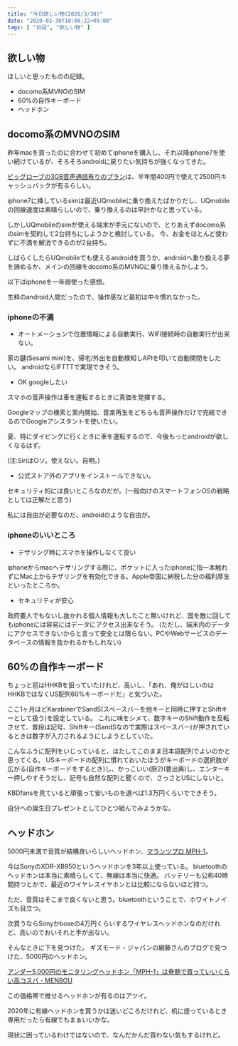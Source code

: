 ```yaml
---
title: "今日欲しい物(2020/3/30)"
date: "2020-03-30T10:06:22+09:00"
tags: [ "日記", "欲しい物" ]
---
```


## 欲しい物

ほしいと思ったものの記録。

- docomo系MVNOのSIM
- 60%の自作キーボード
- ヘッドホン

## docomo系のMVNOのSIM

昨年macを買ったのに合わせて初めてiphoneを購入し、それ以降iphone7を使い続けているが、そろそろandroidに戻りたい気持ちが強くなってきた。

[ビッグローブの3GB音声通話有りのプラン](https://www.amazon.co.jp/dp/B072PS4Q3H/ref=sspa_dk_detail_0?psc=1&pd_rd_i=B072PS4Q3H&pd_rd_w=MtTuU&pf_rd_p=6413bd85-d494-49e7-9f81-0e63e79171a9&pd_rd_wg=eJADD&pf_rd_r=9K6KRSP0W1DSTS5MQEPK&pd_rd_r=f0f592c6-efca-451e-ad83-7a5fe8f4bfe2&spLa=ZW5jcnlwdGVkUXVhbGlmaWVyPUExU1g2MENHQ0VZWEtGJmVuY3J5cHRlZElkPUEwNTQ2MDM2MklSSzVWVDlJQUFVQiZlbmNyeXB0ZWRBZElkPUE2V1UwTDFMNjBLM04md2lkZ2V0TmFtZT1zcF9kZXRhaWwmYWN0aW9uPWNsaWNrUmVkaXJlY3QmZG9Ob3RMb2dDbGljaz10cnVl)は、半年間400円で使えて2500円キャッシュバックが有るらしい。

iphone7に挿しているsimは最近UQmobileに乗り換えたばかりだし、UQmobileの回線速度は素晴らしいので、乗り換えるのは早計かなと思っている。

しかしUQmobileのsimが使える端末が手元にないので、とりあえずdocomo系のsimを契約して2台持ちにしようかと検討している。
今、お金をほとんど使わずに不満を解消できるのが2台持ち。

しばらくしたらUQmobileでも使えるandroidを買うか、androidへ乗り換える夢を諦めるか、メインの回線をdocomo系のMVNOに乗り換えるかしよう。

以下はiphoneを一年弱使った感想。

生粋のandroid人間だったので、操作感など最初は中々慣れなかった。

### iphoneの不満

- オートメーションで位置情報による自動実行、WIFI接続時の自動実行が出来ない。

家の鍵(Sesami mini)を、帰宅/外出を自動検知しAPIを叩いて自動開閉をしたい。
androidならIFTTTで実現できそう。

- OK googleしたい

スマホの音声操作は車を運転するときに真価を発揮する。

Googleマップの検索と案内開始、音楽再生をどちらも音声操作だけで完結できるのでGoogleアシスタントを使いたい。

夏、特にダイビングに行くときに車を運転するので、今後もっとandroidが欲しくなるはず。

(注:Siriは○ソ。使えない。自明。)

- 公式ストア外のアプリをインストールできない。

セキュリティ的には良いところなのだが。(一般向けのスマートフォンOSの戦略としては正解だと思う)

私には自由が必要なのだ、androidのような自由が。

### iphoneのいいところ

- テザリング時にスマホを操作しなくて良い

iphoneからmacへテザリングする際に、ポケットに入ったiphoneに指一本触れずにMac上からテザリングを有効化できる。Apple帝国に納税した分の福利厚生といったところか。

- セキュリティが安心

政府要人でもないし抜かれる個人情報も大したこと無いけれど、国を敵に回してもiphoneには容易にはデータにアクセス出来なそう。
(ただし、端末内のデータにアクセスできないからと言って安全とは限らない。PCやWebサービスのデータベースの情報を抜かれるかもしれない)

## 60%の自作キーボード

ちょっと前はHHKBを狙っていたけれど、高いし、「あれ、俺がほしいのはHHKBではなくUS配列60%キーボードだ」と気づいた。

ここ1ヶ月ほどKarabinerでSandS(スペースバーを他キーと同時に押すとShiftキーとして扱う)を設定している。
これに味をシメて、数字キーのShift動作を反転させて、普段は記号、Shiftキー(SandSなので実際はスペースバー)が押されているときは数字が入力されるようにしようとしていた。

こんなふうに配列をいじっていると、はたしてこのまま日本語配列でよいのかと思ってくる。
USキーボードの配列に慣れておいたほうがキーボードの選択肢が広がる(自作キーボードをするとき)し、かっこいい(厨2)(要出典)し、エンターキー押しやすそうだし、記号も自然な配列と聞くので、さっさとUSにしないと。

KBDfansを見ていると頑張って安いものを選べば1.3万円くらいでできそう。

自分への誕生日プレゼントとしてひとつ組んでみようかな。

## ヘッドホン

5000円未満で音質が結構良いらしいヘッドホン、[マランツプロ MPH-1](https://www.amazon.co.jp/%E3%83%9E%E3%83%A9%E3%83%B3%E3%83%84%E3%83%97%E3%83%AD-Marantz-Professional-MPH-1-%E5%AF%86%E9%96%89%E5%9E%8B%E3%83%A2%E3%83%8B%E3%82%BF%E3%83%BC%E3%83%98%E3%83%83%E3%83%89%E3%83%9B%E3%83%B3/dp/B01E74L2L0?psc=1&SubscriptionId=AKIAICDGYC76ENTD3PNA&tag=menbou0202-22&linkCode=xm2&camp=2025&creative=165953&creativeASIN=B01E74L2L0)。

今はSonyのXDR-XB950というヘッドホンを3年以上使っている。
bluetoothのヘッドホンは本当に素晴らしくて、無線は本当に快適。
バッテリーも公称40時間持つとかで、最近のワイヤレスイヤホンとは比較にならないほど持つ。

ただ、音質はそこまで良くないと思う。bluetoothということで、ホワイトノイズも目立つ。

次買うならSonyかboseの4万円くらいするワイヤレスヘッドホンなのだけれど、高いのでおいそれと手が出ない。

そんなときに下を見つけた。
ギズモード・ジャパンの網藤さんのブログで見つけた、5000円のヘッドホン。

[アンダー5,000円のモニタリングヘッドホン「MPH-1」は脊髄で買っていいくらい高コスパ - MENBOU](https://men-bou.net/mph-1-under-5000/)

この価格帯で推せるヘッドホンが有るのはアツイ。

2020年に有線ヘッドホンを買うかは迷いどころだけれど、机に座っているとき専用だったら有線でもまぁいいかな。

現状に困っているわけではないので、なんだかんだ買わない気もするけれど。

